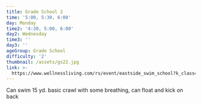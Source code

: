 ```yaml
---
title: Grade School 2
time: '5:00, 5:30, 6:00'
day: Monday
time2: '4:30, 5:00, 6:00'
day2: Wednesday
time3: ''
day3: ''
ageGroup: Grade School
difficulty: '2'
thumbnail: /assets/gs22.jpg
link: >-
  https://www.wellnessliving.com/rs/event/eastside_swim_school?k_class=93124&k_class_tab=10910
---
```

Can swim 15 yd. basic crawl with some breathing, can float and kick on back
